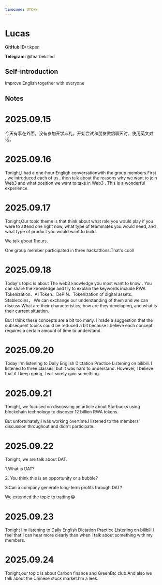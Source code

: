 ```yaml
---
timezone: UTC+8
---
```


# Lucas

**GitHub ID:** tikpen

**Telegram:** @fearbekilled

## Self-introduction

Improve English together with everyone

## Notes
<!-- Content_START -->
# 2025.09.15
<!-- DAILY_CHECKIN_2025-09-15_START -->
今天有事在外面，没有参加开学典礼。开始尝试和朋友微信聊天时，使用英文对话。
<!-- DAILY_CHECKIN_2025-09-15_END -->


# 2025.09.16
<!-- DAILY_CHECKIN_2025-09-16_START -->
Tonight,I had a one-hour Engligh conversationwith the group members.First , we introduced each of us , then talk about the reasons why we want to join Web3 and what position we want to take in Web3 . This is a wonderful experience.
<!-- DAILY_CHECKIN_2025-09-16_END -->


# 2025.09.17
<!-- DAILY_CHECKIN_2025-09-17_START -->
Tonight,Our topic theme is that think about what role you would play if you were to attend one right now, what type of teammates you would need, and what type of product you would want to build.

We talk about 1hours.

One group member participated in three hackathons.That's cool!
<!-- DAILY_CHECKIN_2025-09-17_END -->


# 2025.09.18
<!-- DAILY_CHECKIN_2025-09-18_START -->
Today's topic is about The web3 knowledge you most want to know . You can share the knowledge and try to explain the keywords include RWA Tokenization、AI Token、DePIN、Tokenization of digital assets、Stablecoins， We can exchange our understanding of them and we can discuss What are their characteristics, how are they developing, and what is their current situation.

But I think these concepts are a bit too many. I made a suggestion that the subsequent topics could be reduced a bit because I believe each concept requires a certain amount of time to understand.
<!-- DAILY_CHECKIN_2025-09-18_END -->


# 2025.09.20
<!-- DAILY_CHECKIN_2025-09-20_START -->
Today I'm listening to Daily English Dictation Practice Listening on bilibili. I listened to three classes, but it was hard to understand. However, I believe that if I keep going, I will surely gain something.
<!-- DAILY_CHECKIN_2025-09-20_END -->


# 2025.09.21
<!-- DAILY_CHECKIN_2025-09-21_START -->
Tonight, we focused on discussing an article about Starbucks using blockchain technology to discover 12 billion RWA tokens.

But unfortunately,I was working overtime.I listened to the members' discussion throughout and didn't participate.
<!-- DAILY_CHECKIN_2025-09-21_END -->


# 2025.09.22
<!-- DAILY_CHECKIN_2025-09-22_START -->
Tonight, we are talk about DAT.

1.What is DAT?

2\. You think this is an opportunity or a bubble?

3.Can a company generate long-term profits through DAT?

We extended the topic to trading😂
<!-- DAILY_CHECKIN_2025-09-22_END -->


# 2025.09.23
<!-- DAILY_CHECKIN_2025-09-23_START -->
Tonight I'm listening to Daily English Dictation Practice Listening on bilibili.I feel that I can hear more clearly than when I talk about something with my members.
<!-- DAILY_CHECKIN_2025-09-23_END -->


# 2025.09.24
<!-- DAILY_CHECKIN_2025-09-24_START -->
Tonight,our topic is about Carbon finance and GreenBtc club.And also we talk about the Chinese stock market.I‘m a leek.
<!-- DAILY_CHECKIN_2025-09-24_END -->
<!-- Content_END -->
